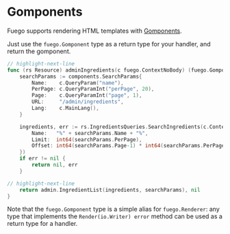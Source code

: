 # Gomponents

Fuego supports rendering HTML templates with [Gomponents](https://github.com/maragudk/gomponents).

Just use the `fuego.Gomponent` type as a return type for your handler,
and return the gomponent.

```go
// highlight-next-line
func (rs Resource) adminIngredients(c fuego.ContextNoBody) (fuego.Gomponent, error) {
	searchParams := components.SearchParams{
		Name:    c.QueryParam("name"),
		PerPage: c.QueryParamInt("perPage", 20),
		Page:    c.QueryParamInt("page", 1),
		URL:     "/admin/ingredients",
		Lang:    c.MainLang(),
	}

	ingredients, err := rs.IngredientsQueries.SearchIngredients(c.Context(), store.SearchIngredientsParams{
		Name:   "%" + searchParams.Name + "%",
		Limit:  int64(searchParams.PerPage),
		Offset: int64(searchParams.Page-1) * int64(searchParams.PerPage),
	})
	if err != nil {
		return nil, err
	}

// highlight-next-line
	return admin.IngredientList(ingredients, searchParams), nil
}
```

Note that the `fuego.Gomponent` type is a simple alias for `fuego.Renderer`:
any type that implements the `Render(io.Writer) error`
method can be used as a return type for a handler.
